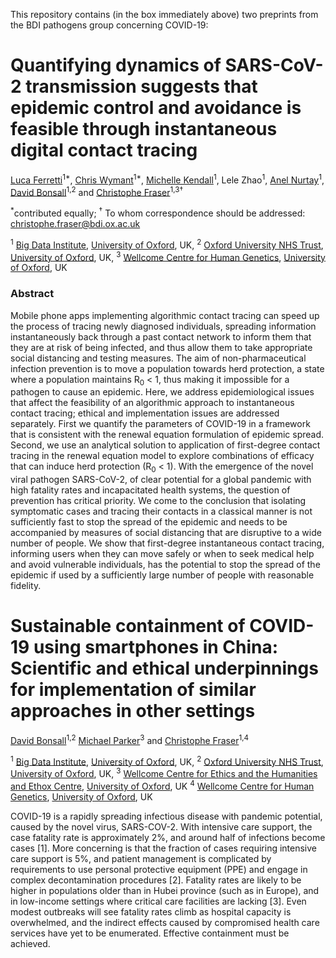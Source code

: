 This repository contains (in the box immediately above) two preprints from the BDI pathogens group concerning COVID-19:

# Quantifying dynamics of SARS-CoV-2 transmission suggests that epidemic control and avoidance is feasible through instantaneous digital contact tracing

<a href="https://sites.google.com/site/lucaferretti/" target="_blank">Luca Ferretti</a><sup>1\*</sup>,
<a href="https://www.bdi.ox.ac.uk/Team/c-wymant" target="_blank">Chris Wymant</a><sup>1\*</sup>,
<a href="https://michellekendall.github.io/" target="_blank">Michelle Kendall</a><sup>1</sup>,
Lele Zhao<sup>1</sup>,
<a href="https://scholar.google.com/citations?view_op=list_works&hl=en&authuser=1&user=YULTfcYAAAAJ" target="_blank">Anel Nurtay</a><sup>1</sup>,
<a href="https://www.medawar.ox.ac.uk/team/david-bonsall" target="_blank">David Bonsall</a><sup>1,2</sup> 
and
<a href="https://www.bdi.ox.ac.uk/Team/christophe-fraser" target="_blank">Christophe Fraser</a><sup>1,3†</sup>

<sup>\*</sup>contributed equally; <sup>†</sup> To whom correspondence should be addressed: christophe.fraser@bdi.ox.ac.uk

<sup>1</sup>
<a href="https://www.bdi.ox.ac.uk/" target="_blank">Big Data Institute</a>, 
<a href="http://www.ox.ac.uk/" target="_blank">University of Oxford</a>, 
UK, <sup>2</sup>
<a href="https://www.ouh.nhs.uk/" target="_blank">Oxford University NHS Trust</a>,
<a href="http://www.ox.ac.uk/" target="_blank">University of Oxford</a>, 
UK, <sup>3</sup>
<a href="https://www.well.ox.ac.uk/" target="_blank">Wellcome Centre for Human Genetics</a>,
<a href="http://www.ox.ac.uk/" target="_blank">University of Oxford</a>, 
UK

### Abstract
Mobile phone apps implementing algorithmic contact tracing can speed up the process of tracing newly diagnosed individuals, spreading information instantaneously back through a past contact network to inform them that they are at risk of being infected, and thus allow them to take appropriate social distancing and testing measures. The aim of non-pharmaceutical infection prevention is to move a population towards herd protection, a state where a population maintains R<sub>0</sub> < 1, thus making it impossible for a pathogen to cause an epidemic. Here, we address epidemiological issues that affect the feasibility of an algorithmic approach to instantaneous contact tracing; ethical and implementation issues are addressed separately. First we quantify the parameters of COVID-19 in a framework that is consistent with the renewal equation formulation of epidemic spread. Second, we use an analytical solution to application of first-degree contact tracing in the renewal equation model to explore combinations of efficacy that can induce herd protection (R<sub>0</sub> < 1). With the emergence of the novel viral pathogen SARS-CoV-2, of clear
potential for a global pandemic with high fatality rates and incapacitated health systems, the question of prevention has critical priority. We come to the conclusion that isolating symptomatic cases and tracing their contacts in a classical manner is not sufficiently fast to stop the spread of the epidemic and needs to be accompanied by measures of social distancing that are disruptive to a wide number of people. We show that first-degree instantaneous contact tracing, informing users when they can move safely or when to seek medical help and avoid vulnerable individuals, has the potential to stop the spread of the epidemic if used by a sufficiently large number of people with reasonable fidelity.

# Sustainable containment of COVID-19 using smartphones in China: Scientific and ethical underpinnings for implementation of similar approaches in other settings

<a href="https://www.medawar.ox.ac.uk/team/david-bonsall" target="_blank">David Bonsall</a><sup>1,2</sup> 
<a href="https://www.ndph.ox.ac.uk/team/michael-parker" target="_blank">Michael Parker</a><sup>3</sup> 
and
<a href="https://www.bdi.ox.ac.uk/Team/christophe-fraser" target="_blank">Christophe Fraser</a><sup>1,4</sup>

<sup>1</sup>
<a href="https://www.bdi.ox.ac.uk/" target="_blank">Big Data Institute</a>, 
<a href="http://www.ox.ac.uk/" target="_blank">University of Oxford</a>, 
UK, 
<sup>2</sup>
<a href="https://www.ouh.nhs.uk/" target="_blank">Oxford University NHS Trust</a>,
<a href="http://www.ox.ac.uk/" target="_blank">University of Oxford</a>, 
UK, 
<sup>3</sup>
<a href="https://www.ethox.ox.ac.uk/Our-research/major-programmes/the-wellcome-centre-for-ethics-and-humanities" target="_blank">Wellcome Centre for Ethics and the Humanities and Ethox Centre</a>,
<a href="http://www.ox.ac.uk/" target="_blank">University of Oxford</a>, 
UK
<sup>4</sup>
<a href="https://www.well.ox.ac.uk/" target="_blank">Wellcome Centre for Human Genetics</a>,
<a href="http://www.ox.ac.uk/" target="_blank">University of Oxford</a>, 
UK

COVID-19 is a rapidly spreading infectious disease with pandemic potential, caused by the
novel virus, SARS-COV-2. With intensive care support, the case fatality rate is approximately
2%, and around half of infections become cases [1]. More concerning is that the fraction of
cases requiring intensive care support is 5%, and patient management is complicated by
requirements to use personal protective equipment (PPE) and engage in complex
decontamination procedures [2]. Fatality rates are likely to be higher in populations older
than in Hubei province (such as in Europe), and in low-income settings where critical care
facilities are lacking [3]. Even modest outbreaks will see fatality rates climb as hospital
capacity is overwhelmed, and the indirect effects caused by compromised health care
services have yet to be enumerated. Effective containment must be achieved.
